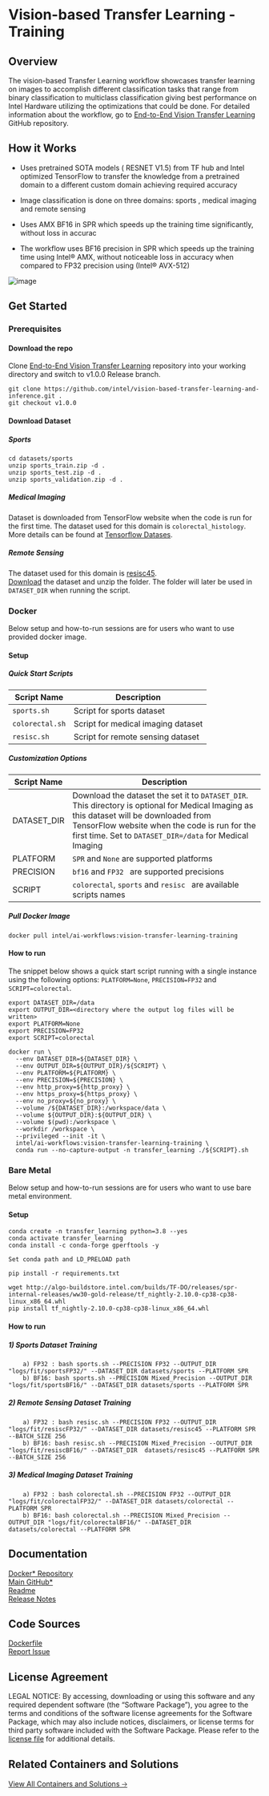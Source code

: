 # **Vision-based Transfer Learning - Training**

## **Overview**
The vision-based Transfer Learning workflow showcases transfer learning on images to accomplish different classification tasks that range from binary classification to multiclass classification giving best performance on Intel Hardware utilizing the optimizations that could be done. For detailed information about the workflow, go to [End-to-End Vision Transfer Learning](https://github.com/intel/vision-based-transfer-learning-and-inference) GitHub repository.

## **How it Works**

* Uses pretrained SOTA models ( RESNET V1.5) from TF hub and Intel optimized TensorFlow to transfer the knowledge from a pretrained domain to a different custom domain achieving required accuracy

* Image classification is done on three domains: sports , medical imaging and remote sensing

* Uses AMX  BF16 in SPR which speeds up the training time significantly, without loss in accurac

* The workflow uses BF16 precision in SPR which speeds up the training time using Intel® AMX, without noticeable loss in accuracy when compared to FP32 precision using (Intel®  AVX-512)

![image](https://github.com/intel-innersource/frameworks.ai.end2end-ai-pipelines.e2e-vision-transfer-learning/assets/99835661/de8d7e76-50e4-42d0-8f83-72fdd96a0888)

## Get Started

### **Prerequisites**

#### Download the repo
Clone [End-to-End Vision Transfer Learning](https://github.com/intel/vision-based-transfer-learning-and-inference) repository into your working directory and switch to v1.0.0 Release branch.
```
git clone https://github.com/intel/vision-based-transfer-learning-and-inference.git .
git checkout v1.0.0
```

#### Download Dataset

##### Sports
```
cd datasets/sports
unzip sports_train.zip -d .
unzip sports_test.zip -d .
unzip sports_validation.zip -d .
 ```      
##### Medical Imaging
Dataset is downloaded from TensorFlow website when the code is run for the first time. The dataset used for this domain is `colorectal_histology`. More details can be found at [Tensorflow Datases](https://www.tensorflow.org/datasets/catalog/colorectal_histology). 

##### Remote Sensing
The dataset used for this domain is [resisc45](https://www.tensorflow.org/datasets/catalog/resisc45).  
[Download](https://onedrive.live.com/?authkey=%21AHHNaHIlzp%5FIXjs&cid=5C5E061130630A68&id=5C5E061130630A68%21107&parId=5C5E061130630A68%21112&action=locate ) the dataset and unzip the folder. The folder will later be used in `DATASET_DIR` when running the script.

### **Docker**
Below setup and how-to-run sessions are for users who want to use provided docker image.

#### Setup 

##### Quick Start Scripts
| Script Name | Description | 
| --- | --- |
| `sports.sh` | Script for sports dataset |
| `colorectal.sh` | Script for medical imaging dataset | 
| `resisc.sh` | Script for remote sensing dataset | 

##### Customization Options
| Script Name | Description | 
| --- | --- |
| DATASET_DIR | Download the dataset the set it to `DATASET_DIR`. This directory is optional for Medical Imaging as this dataset will be downloaded from TensorFlow website when the code is run for the first time. Set to `DATASET_DIR=/data` for Medical Imaging | 
| PLATFORM | `SPR` and `None` are supported platforms | 
| PRECISION | `bf16` and `FP32 ` are supported precisions | 
| SCRIPT | `colorectal`, `sports` and `resisc ` are available scripts names | 

##### Pull Docker Image
```
docker pull intel/ai-workflows:vision-transfer-learning-training
```
#### How to run
The snippet below shows a quick start script running with a single instance using the following options: `PLATFORM=None`, `PRECISION=FP32` and `SCRIPT=colorectal`.
```
export DATASET_DIR=/data
export OUTPUT_DIR=<directory where the output log files will be written>
export PLATFORM=None
export PRECISION=FP32
export SCRIPT=colorectal

docker run \
  --env DATASET_DIR=${DATASET_DIR} \
  --env OUTPUT_DIR=${OUTPUT_DIR}/${SCRIPT} \
  --env PLATFORM=${PLATFORM} \
  --env PRECISION=${PRECISION} \
  --env http_proxy=${http_proxy} \
  --env https_proxy=${https_proxy} \
  --env no_proxy=${no_proxy} \
  --volume /${DATASET_DIR}:/workspace/data \
  --volume ${OUTPUT_DIR}:${OUTPUT_DIR} \
  --volume $(pwd):/workspace \
  --workdir /workspace \
  --privileged --init -it \
  intel/ai-workflows:vision-transfer-learning-training \
  conda run --no-capture-output -n transfer_learning ./${SCRIPT}.sh
```

### **Bare Metal**
Below setup and how-to-run sessions are for users who want to use bare metal environment. 

#### Setup 
```
conda create -n transfer_learning python=3.8 --yes
conda activate transfer_learning
conda install -c conda-forge gperftools -y

Set conda path and LD_PRELOAD path

pip install -r requirements.txt

wget http://algo-buildstore.intel.com/builds/TF-DO/releases/spr-internal-releases/ww30-gold-release/tf_nightly-2.10.0-cp38-cp38-linux_x86_64.whl
pip install tf_nightly-2.10.0-cp38-cp38-linux_x86_64.whl
```


#### How to run

   ##### 1) Sports Dataset Training
        a) FP32 : bash sports.sh --PRECISION FP32 --OUTPUT_DIR "logs/fit/sportsFP32/" --DATASET_DIR datasets/sports --PLATFORM SPR
        b) BF16: bash sports.sh --PRECISION Mixed_Precision --OUTPUT_DIR "logs/fit/sportsBF16/" --DATASET_DIR datasets/sports --PLATFORM SPR

   ##### 2) Remote Sensing Dataset Training
        a) FP32 : bash resisc.sh --PRECISION FP32 --OUTPUT_DIR "logs/fit/resiscFP32/" --DATASET_DIR datasets/resisc45 --PLATFORM SPR --BATCH_SIZE 256
        b) BF16: bash resisc.sh --PRECISION Mixed_Precision --OUTPUT_DIR "logs/fit/resiscBF16/" --DATASET_DIR  datasets/resisc45 --PLATFORM SPR --BATCH_SIZE 256
   
   ##### 3) Medical Imaging Dataset Training
        a) FP32 : bash colorectal.sh --PRECISION FP32 --OUTPUT_DIR "logs/fit/colorectalFP32/" --DATASET_DIR datasets/colorectal --PLATFORM SPR
        b) BF16: bash colorectal.sh --PRECISION Mixed_Precision --OUTPUT_DIR "logs/fit/colorectalBF16/" --DATASET_DIR datasets/colorectal --PLATFORM SPR
   

## Documentation
[Docker* Repository](https://hub.docker.com/u/intel) <br>
[Main GitHub*](https://github.com/intel/vision-based-transfer-learning-and-inference)<br>
[Readme](https://github.com/intel/vision-based-transfer-learning-and-inference/blob/main/README.md)<br>
[Release Notes](https://github.com/intel/vision-based-transfer-learning-and-inference/releases/tag/v1.0.0)<br>

## Code Sources
[Dockerfile](https://github.com/intel/ai-workflows/blob/v0.1.0/transfer_learning/tensorflow/resnet50/training/Dockerfile.vision-transfer-learning)<br>
[Report Issue](https://community.intel.com/t5/Intel-Optimized-AI-Frameworks/bd-p/optimized-ai-frameworks)<br>

## License Agreement
LEGAL NOTICE: By accessing, downloading or using this software and any required dependent software (the “Software Package”), you agree to the terms and conditions of the software license agreements for the Software Package, which may also include notices, disclaimers, or license terms for third party software included with the Software Package. Please refer to the [license file](https://github.com/intel/ai-workflows/blob/main/LICENSE) for additional details.

## Related Containers and Solutions
[View All Containers and Solutions 🡢](https://www.intel.com/content/www/us/en/developer/tools/software-catalog/containers.html)

